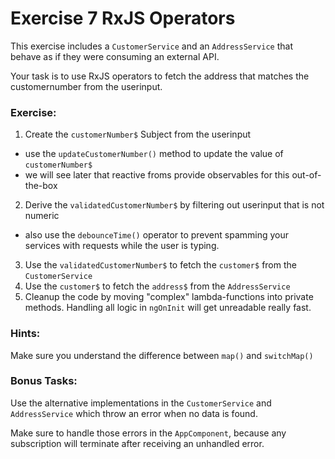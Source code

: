 # Exercise 7 RxJS Operators

This exercise includes a `CustomerService` and an `AddressService` that behave as if they were consuming an external API.

Your task is to use RxJS operators to fetch the address that matches the customernumber from the userinput.

### Exercise:
1. Create the `customerNumber$` Subject from the userinput
  - use the `updateCustomerNumber()` method to update the value of `customerNumber$`
  - we will see later that reactive froms provide observables for this out-of-the-box
2. Derive the `validatedCustomerNumber$` by filtering out userinput that is not numeric
  - also use the `debounceTime()` operator to prevent spamming your services with requests while the user is typing.
3. Use the `validatedCustomerNumber$` to fetch the `customer$` from the `CustomerService`
4. Use the `customer$` to fetch the `address$` from the `AddressService`
5. Cleanup the code by moving "complex" lambda-functions into private methods. Handling all logic in `ngOnInit` will get unreadable really fast.

### Hints:
Make sure you understand the difference between `map()` and `switchMap()`

### Bonus Tasks:
Use the alternative implementations in the `CustomerService` and `AddressService` which throw an error when no data is found.

Make sure to handle those errors in the `AppComponent`, because any subscription will terminate after receiving an unhandled error. 
